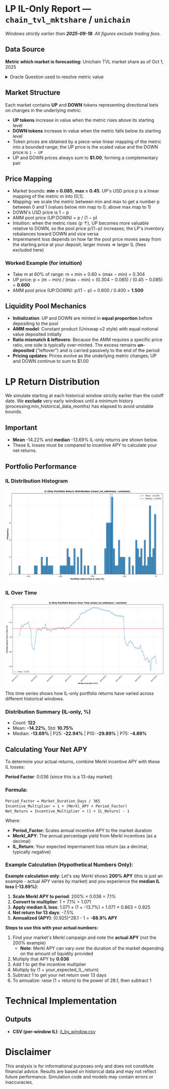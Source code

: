 # LP IL-Only Report — `chain_tvl_mktshare` / `unichain`

_Windows strictly earlier than **2025-09-18**. All figures exclude trading fees._

## Data Source
**Metric which market is forecasting:** Unichain TVL market share as of Oct 1, 2025

<details><summary>Oracle Question used to resolve metric value</summary>

Use the DefiLlama API historical chain TVL endpoint at https://api.llama.fi/v2/historicalChainTvl/unichain. Use the global DefiLlama TVL endpoint at https://api.llama.fi/v2/historicalChainTvl to obtain the total TVL across all chains. For each series, return the value from the record with the greatest timestamp at or before 2025-10-01 00:00:00 UTC (UTC). Compute the unichain TVL share as (chain TVL / total TVL) * 100. Multiply that percentage by 100, then report as an integer, rounded up. 

</details>

## Market Structure
Each market contains **UP** and **DOWN** tokens representing directional bets on changes in the underlying metric:
- **UP tokens** increase in value when the metric rises above its starting level
- **DOWN tokens** increase in value when the metric falls below its starting level
- Token prices are obtained by a piece-wise linear mapping of the metric into a bounded range; the UP price is the scaled value and the DOWN price is `1 − UP`
- UP and DOWN prices always sum to **$1.00**, forming a complementary pair

## Price Mapping
- Market bounds: **min = 0.085**, **max = 0.45**. UP's USD price p is a linear mapping of the metric m into [0,1].
- Mapping: we scale the metric between min and max to get a number p between 0 and 1 (values below min map to 0; above max map to 1)
- DOWN's USD price is 1 − p
- AMM pool price (UP:DOWN) = p / (1 − p)
- Intuition: when the metric rises (p ↑), UP becomes more valuable relative to DOWN, so the pool price p/(1−p) increases; the LP's inventory rebalances toward DOWN and vice versa
- Impermanent loss depends on how far the pool price moves away from the starting price at your deposit; larger moves ⇒ larger IL (fees excluded here)

### Worked Example (for intuition)
- Take m at 60% of range: m = min + 0.60 × (max − min) = 0.304
- UP price: p = (m − min) / (max − min) = (0.304 − 0.085) / (0.45 − 0.085) = **0.600**
- AMM pool price (UP:DOWN): p/(1 − p) = 0.600 / 0.400 = **1.500**


## Liquidity Pool Mechanics
- **Initialization**: UP and DOWN are minted in **equal proportion** before depositing to the pool
- **AMM model**: Constant product (Uniswap v2 style) with equal notional value deposited initially
- **Ratio mismatch & leftovers**: Because the AMM requires a specific price ratio, one side is typically over-minted. The excess remains **un-deposited** ("leftover") and is carried passively to the end of the period
- **Pricing updates**: Prices evolve as the underlying metric changes; UP and DOWN continue to sum to $1.00

# LP Return Distribution
We simulate starting at each historical window strictly earlier than the cutoff date. 
We **exclude** very early windows until a minimum history (processing.min_historical_data_months) has elapsed to avoid unstable bounds.

## Important
- **Mean** -14.22% and **median** -13.69% IL-only returns are shown below.
- These IL losses must be compared to incentive APY to calculate your net returns.

## Portfolio Performance
### IL Distribution Histogram
![Portfolio Return Distributions](il_hist.png)

### IL Over Time
![IL Returns Over Time](il_timeseries.png)

This time series shows how IL-only portfolio returns have varied across different historical windows.

### Distribution Summary (IL-only, %)

- Count: **122**
- Mean: **-14.22%**, Std: **10.75%**
- Median: **-13.69%**  |  P25: **-22.94%**  |  P10: **-29.89%**  |  P75: **-4.89%**

## Calculating Your Net APY

To determine your actual returns, combine Merkl incentive APY with these IL losses:

**Period Factor**: 0.036 (since this is a 13-day market)

### Formula:
```
Period_Factor = Market_Duration_Days / 365
Incentive_Multiplier = 1 + (Merkl_APY × Period_Factor)
Net_Return = Incentive_Multiplier × (1 + IL_Return) - 1
```

Where:
- **Period_Factor**: Scales annual incentive APY to the market duration
- **Merkl_APY**: The annual percentage yield from Merkl incentives (as a decimal)
- **IL_Return**: Your expected impermanent loss return (as a decimal, typically negative)

### Example Calculation (Hypothetical Numbers Only):
**Example calculation only**: Let's say Merkl shows **200% APY** (this is just an example - actual APY varies by market) and you experience the **median IL loss (-13.69%)**:

1. **Scale Merkl APY to period**: 200% × 0.036 = 7.1%
2. **Convert to multiplier**: 1 + 7.1% = 1.071
3. **Apply median IL loss**: 1.071 × (1 + -13.7%) = 1.071 × 0.863 = 0.925
4. **Net return for 13 days**: -7.5%
5. **Annualized (APY)**: (0.925)^28.1 - 1 = **-88.9% APY**

**Steps to use this with your actual numbers:**
1. Find your market's Merkl campaign and note the **actual APY** (not the 200% example)
   - **Note**: Merkl APY can vary over the duration of the market depending on the amount of liquidity provided
2. Multiply that APY by **0.036**
3. Add 1 to get the incentive multiplier
4. Multiply by (1 + your_expected_IL_return)
5. Subtract 1 to get your net return over 13 days
6. To annualize: raise (1 + return) to the power of 28.1, then subtract 1

# Technical Implementation

## Outputs
- **CSV (per-window IL)**: [il_by_window.csv](il_by_window.csv)

# Disclaimer
This analysis is for informational purposes only and does not constitute financial advice. Results are based on historical data and may not reflect future performance. Simulation code and models may contain errors or inaccuracies.